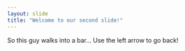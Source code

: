 ```yaml
---
layout: slide
title: "Welcome to our second slide!"
---
```

So this guy walks into a bar...
Use the left arrow to go back!
